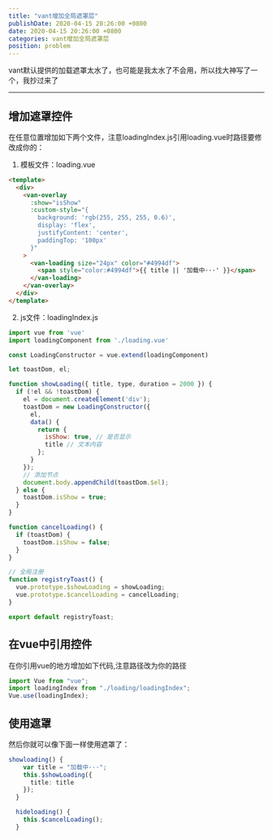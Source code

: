 ```yaml
---
title: "vant增加全局遮罩层"
publishDate: 2020-04-15 20:26:00 +0800
date: 2020-04-15 20:26:00 +0800
categories: vant增加全局遮罩层
position: problem
---
```


vant默认提供的加载遮罩太水了，也可能是我太水了不会用，所以找大神写了一个，我抄过来了

---

<div id="toc"></div>

## 增加遮罩控件

在任意位置增加如下两个文件，注意loadingIndex.js引用loading.vue时路径要修改成你的：

1. 模板文件：loading.vue

```html
<template>
  <div>
    <van-overlay
      :show="isShow"
      :custom-style="{
        background: 'rgb(255, 255, 255, 0.6)',
        display: 'flex',
        justifyContent: 'center',
        paddingTop: '100px'
      }"
    >
      <van-loading size="24px" color="#4994df">
        <span style="color:#4994df">{{ title || '加载中···' }}</span>
      </van-loading>
    </van-overlay>
  </div>
</template>
```

2. js文件：loadingIndex.js

```js
import vue from 'vue'
import loadingComponent from './loading.vue'

const LoadingConstructor = vue.extend(loadingComponent)

let toastDom, el;

function showLoading({ title, type, duration = 2000 }) {
  if (!el && !toastDom) {
    el = document.createElement('div');
    toastDom = new LoadingConstructor({
      el,
      data() {
        return {
          isShow: true, // 是否显示
          title // 文本内容
        };
      }
    });
    // 添加节点
    document.body.appendChild(toastDom.$el);
  } else {
    toastDom.isShow = true;
  }
}

function cancelLoading() {
  if (toastDom) {
    toastDom.isShow = false;
  }
}

// 全局注册
function registryToast() {
  vue.prototype.$showLoading = showLoading;
  vue.prototype.$cancelLoading = cancelLoading;
}

export default registryToast;

```

## 在vue中引用控件

在你引用vue的地方增加如下代码,注意路径改为你的路径

```js
import Vue from "vue";
import loadingIndex from "./loading/loadingIndex";
Vue.use(loadingIndex);
```

## 使用遮罩

然后你就可以像下面一样使用遮罩了：

```ts
showloading() {
    var title = "加载中···";
    this.$showLoading({
      title: title
    });
  }

  hideloading() {
    this.$cancelLoading();
  }
```
